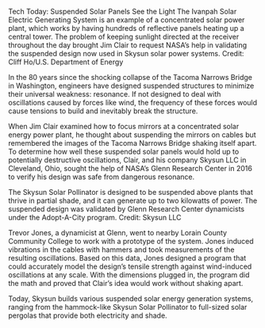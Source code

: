 Tech Today: Suspended Solar Panels See the Light 
 The Ivanpah Solar Electric Generating System is an example of a concentrated solar power plant, which works by having hundreds of reflective panels heating up a central tower. The problem of keeping sunlight directed at the receiver throughout the day brought Jim Clair to request NASA’s help in validating the suspended design now used in Skysun solar power systems. Credit: Cliff Ho/U.S. Department of Energy

In the 80 years since the shocking collapse of the Tacoma Narrows Bridge in Washington, engineers have designed suspended structures to minimize their universal weakness: resonance. If not designed to deal with oscillations caused by forces like wind, the frequency of these forces would cause tensions to build and inevitably break the structure.

When Jim Clair examined how to focus mirrors at a concentrated solar energy power plant, he thought about suspending the mirrors on cables but remembered the images of the Tacoma Narrows Bridge shaking itself apart. To determine how well these suspended solar panels would hold up to potentially destructive oscillations, Clair, and his company Skysun LLC in Cleveland, Ohio, sought the help of NASA’s Glenn Research Center in 2016 to verify his design was safe from dangerous resonance.

The Skysun Solar Pollinator is designed to be suspended above plants that thrive in partial shade, and it can generate up to two kilowatts of power. The suspended design was validated by Glenn Research Center dynamicists under the Adopt-A-City program. Credit: Skysun LLC

Trevor Jones, a dynamicist at Glenn, went to nearby Lorain County Community College to work with a prototype of the system. Jones induced vibrations in the cables with hammers and took measurements of the resulting oscillations. Based on this data, Jones designed a program that could accurately model the design’s tensile strength against wind-induced oscillations at any scale. With the dimensions plugged in, the program did the math and proved that Clair’s idea would work without shaking apart.

Today, Skysun builds various suspended solar energy generation systems, ranging from the hammock-like Skysun Solar Pollinator to full-sized solar pergolas that provide both electricity and shade.